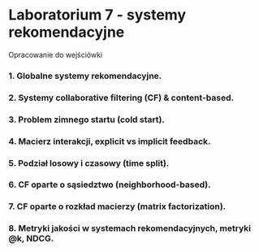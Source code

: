 # Laboratorium 7 - systemy rekomendacyjne
Opracowanie do wejściówki

### 1. Globalne systemy rekomendacyjne.


### 2. Systemy collaborative filtering (CF) & content-based.


### 3. Problem zimnego startu (cold start).


### 4. Macierz interakcji, explicit vs implicit feedback.


### 5. Podział losowy i czasowy (time split).


### 6. CF oparte o sąsiedztwo (neighborhood-based).


### 7. CF oparte o rozkład macierzy (matrix factorization).


### 8. Metryki jakości w systemach rekomendacyjnych, metryki @k, NDCG.
